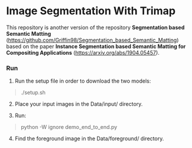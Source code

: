 # Image Segmentation With Trimap

This repository is another version of the repository **Segmentation based Semantic Matting**
 (https://github.com/Griffin98/Segmentation_based_Semantic_Matting) based on the paper  **Instance Segmentation based Semantic Matting for Compositing Applications** (https://arxiv.org/abs/1904.05457).

### Run
1. Run the setup file in order to download the two models:

> ./setup.sh

2. Place your input images in the Data/input/ directory.

3. Run:

> python -W ignore demo_end_to_end.py

4. Find the foreground image in the Data/foreground/ directory. 
